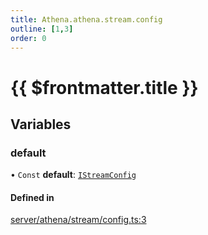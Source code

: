 ```yaml
---
title: Athena.athena.stream.config
outline: [1,3]
order: 0
---
```


# {{ $frontmatter.title }}


## Variables

### default

• `Const` **default**: [`IStreamConfig`](../interfaces/shared_interfaces_iStream_IStreamConfig.md)

#### Defined in

[server/athena/stream/config.ts:3](https://github.com/Stuyk/altv-athena/blob/6375486/src/core/server/athena/stream/config.ts#L3)
